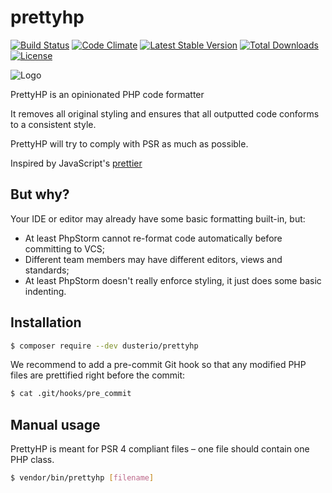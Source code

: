 # prettyhp
[![Build Status](https://travis-ci.org/dusterio/prettyhp.svg?branch=master)](https://travis-ci.org/dusterio/prettyhp)
[![Code Climate](https://codeclimate.com/github/dusterio/prettyhp/badges/gpa.svg)](https://codeclimate.com/github/dusterio/prettyhp/badges)
[![Latest Stable Version](https://poser.pugx.org/dusterio/prettyhp/v/stable)](https://packagist.org/packages/dusterio/prettyhp)
[![Total Downloads](https://poser.pugx.org/dusterio/prettyhp/downloads)](https://packagist.org/packages/dusterio/prettyhp)
[![License](https://poser.pugx.org/dusterio/prettyhp/license)](https://packagist.org/packages/dusterio/prettyhp)

![Logo](https://www.mysenko.com/images/prettyhp_logo_512_transp.png)

PrettyHP is an opinionated PHP code formatter

It removes all original styling and ensures that all outputted code conforms to a consistent style.

PrettyHP will try to comply with PSR as much as possible.

Inspired by JavaScript's [prettier](https://github.com/prettier/prettier)

## But why?

Your IDE or editor may already have some basic formatting built-in, but:

- At least PhpStorm cannot re-format code automatically before committing to VCS;
- Different team members may have different editors, views and standards;
- At least PhpStorm doesn't really enforce styling, it just does some basic indenting.

## Installation

```bash
$ composer require --dev dusterio/prettyhp
```

We recommend to add a pre-commit Git hook so that any modified PHP files are
prettified right before the commit:

```bash
$ cat .git/hooks/pre_commit
```

## Manual usage

PrettyHP is meant for PSR 4 compliant files – one file should contain one PHP class.

```bash
$ vendor/bin/prettyhp [filename]
```
